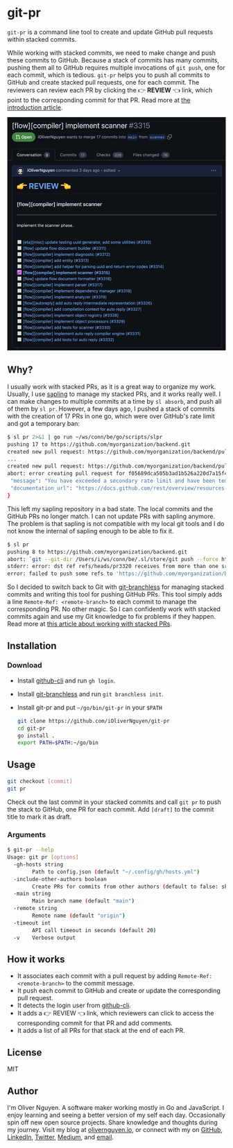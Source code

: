 # git-pr

`git-pr` is a command line tool to create and update GitHub pull requests within stacked commits.

While working with stacked commits, we need to make change and push these commits to GitHub. Because a stack of commits
has many commits, pushing them all to GitHub requires multiple invocations of `git push`, one for each commit, which is
tedious. `git-pr` helps you to push all commits to GitHub and create stacked pull requests, one for each commit. The
reviewers can review each PR by clicking the 👉 **REVIEW** 👈 link, which point to the corresponding commit for that
PR. Read more at [the introduction article](https://olivernguyen.io/w/stacked.prs).

![](1.png)

## Why?

I usually work with stacked PRs, as it is a great way to organize my work. Usually, I use
[sapling](https://olivernguyen.io/w/sapling/) to manage my stacked PRs, and it works really well. I can make changes
to multiple commits at a time by `sl absorb`, and push all of them by `sl pr`. However, a few days ago, I pushed a stack
of commits with the creation of 17 PRs in one go, which were over GitHub's rate limit and got a temporary ban:

```sh
$ sl pr 2>&1 | go run ~/ws/conn/be/go/scripts/slpr
pushing 17 to https://github.com/myorganization/backend.git
created new pull request: https://github.com/myorganization/backend/pull/3310
...
created new pull request: https://github.com/myorganization/backend/pull/3319
abort: error creating pull request for f05689dca505b3ad1b526a220d7a15f46b4a9511: {
 "message": "You have exceeded a secondary rate limit and have been temporarily blocked from content creation. Please retry your request again later.",
 "documentation_url": "https://docs.github.com/rest/overview/resources-in-the-rest-api#secondary-rate-limits"
}
```

This left my sapling repository in a bad state. The local commits and the GitHub PRs no longer match. I can not update
PRs with sapling anymore. The problem is that sapling is not compatible with my local git tools and I do not know the
internal of sapling enough to be able to fix it.

```sh
$ sl pr
pushing 8 to https://github.com/myorganization/backend.git
abort: `git --git-dir /Users/i/ws/conn/be/.sl/store/git push --force https://github.com/myorganization/backend.git 447c5d073cbadd4bcc251bf8bcd46d9ec4f728bd:refs/heads/pr3320 3f0d1e3103e5246e29806f44b87f4e9289749202:refs/heads/pr3320 7403ecce2590066177a23923bbd509598fe32781:refs/heads/pr3321 8750722250395b8d7e5a2e624a5c65a42ee817e0:refs/heads/pr3322 b543123ebadcca0b1de95293fd551752e1fa0c43:refs/heads/pr3323 263fde607355872bb47305168bf1907d673b0249:refs/heads/pr3324 5b590681dbe1394b7cae9a7d1e9f823205da3cc7:refs/heads/pr3325 17137b286aa5376615a77e58f3ef71bf02a3398f:refs/heads/pr3326` failed with exit code 1: stdout:
stderr: error: dst ref refs/heads/pr3320 receives from more than one src
error: failed to push some refs to 'https://github.com/myorganization/backend.git'
```

So I decided to switch back to Git with [git-branchless](https://github.com/arxanas/git-branchless) for managing stacked
commits and writing this tool for pushing GitHub PRs. This tool simply adds a line `Remote-Ref: <remote-branch>` to each
commit to manage the corresponding PR. No other magic. So I can confidently work with stacked commits again and use my
Git knowledge to fix problems if they happen. Read more at [this article about working with stacked
PRs](https://olivernguyen.io/w/stacked.prs).

## Installation

### Download

- Install [github-cli](https://cli.github.com/) and run `gh login`.
- Install [git-branchless](https://github.com/arxanas/git-branchless) and run `git branchless init`.
- Install git-pr and put `~/go/bin/git-pr` in your `$PATH`

  ```sh
  git clone https://github.com/iOliverNguyen/git-pr
  cd git-pr
  go install .
  export PATH=$PATH:~/go/bin
  ```

## Usage

```sh
git checkout [commit]
git pr
```

Check out the last commit in your stacked commits and call `git pr` to push the stack to GitHub, one PR for each commit.
Add `[draft]` to the commit title to mark it as draft.

### Arguments

```sh
$ git-pr --help
Usage: git pr [options]
  -gh-hosts string
    	Path to config.json (default "~/.config/gh/hosts.yml")
  -include-other-authors boolean
    	Create PRs for commits from other authors (default to false: skip)
  -main string
    	Main branch name (default "main")
  -remote string
    	Remote name (default "origin")
  -timeout int
    	API call timeout in seconds (default 20)
  -v	Verbose output
```

## How it works

- It associates each commit with a pull request by adding `Remote-Ref: <remote-branch>` to the commit message.
- It push each commit to GitHub and create or update the corresponding pull request.
- It detects the login user from [github-cli](https://cli.github.com/).
- It adds a 👉 REVIEW 👈 link, which reviewers can click to access the corresponding commit for that PR and add comments.
- It adds a list of all PRs for that stack at the end of each PR.

## License

MIT

## Author

I'm Oliver Nguyen. A software maker working mostly in Go and JavaScript. I enjoy learning and seeing a better version of my self each
day. Occasionally spin off new open source projects. Share knowledge and thoughts during my journey. Visit my blog at
[olivernguyen.io](https://olivernguyen.io), or connect with my on [GitHub](iOliverNguyen),
[LinkedIn](https://www.linkedin.com/in/iOliverNguyen/), [Twitter](https://twitter.com/_OliverNguyen),
[Medium](https://iOliverNguyen.medium.com/), and [email](iOliverNguyen@gmail.com).
